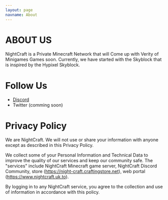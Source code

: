 ```yaml
---
layout: page
navname: About
---
```


# ABOUT US
NightCraft is a Private Minecraft Network that will Come up with Verity of Minigames Games soon. Currently, we have started with the Skyblock that is inspired by the Hypixel Skyblock.

# Follow Us
- [Discord](https://discord.gg/Z3hVBRqvJu)
- Twitter (comming soon)

# Privacy Policy
We are NightCraft. We will not use or share your information with anyone except as described in this Privacy Policy.

We collect some of your Personal Information and Technical Data to improve the quality of our services and keep our community safe. The "services" include NightCraft Minecraft game server, NightCraft Discord Community, store (https://night-craft.craftingstore.net), web portal (https://www.nightcraft.uk.to).

By logging in to any NightCraft service, you agree to the collection and use of information in accordance with this policy.

